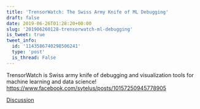 ```yaml
---
title: 'TrensorWatch: The Swiss Army Knife of ML Debugging'
draft: false
date: 2019-06-26T01:28:20+00:00
slug: '201906260128-trensorwatch-ml-debugging'
is_tweet: true
tweet_info:
  id: '1143586740298506241'
  type: 'post'
  is_thread: False
---
```




TrensorWatch is Swiss army knife of debugging and visualization tools for machine learning and data science! <https://www.facebook.com/sytelus/posts/10157250945778905>

[Discussion](https://x.com/sytelus/status/1143586740298506241)
